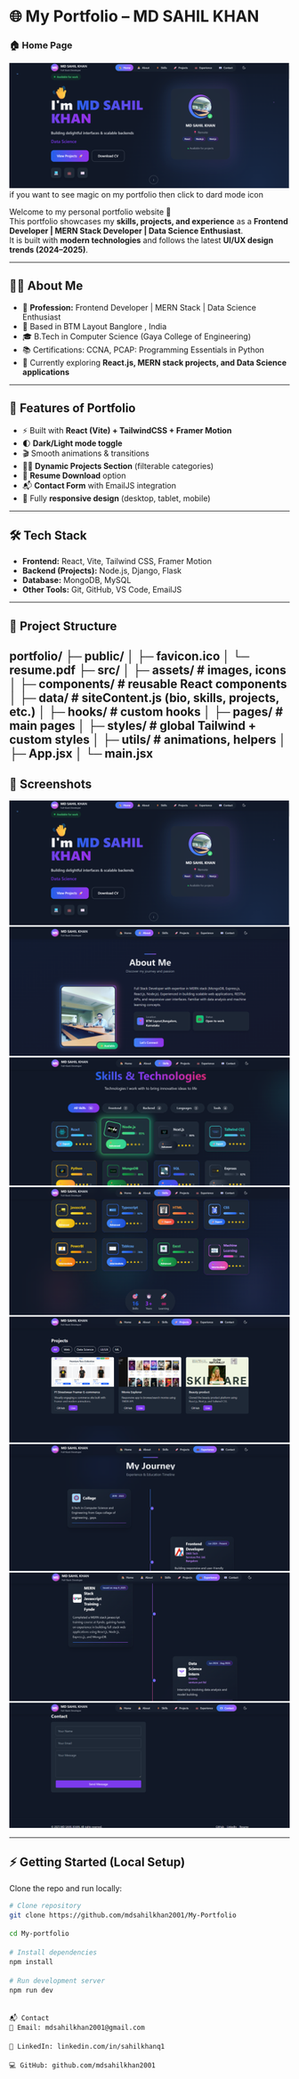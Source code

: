 # 🌐 My Portfolio – MD SAHIL KHAN
### 🏠 Home Page
![Home Screenshot](./src/assets/screenshots/S01.png)
if you want to see magic  on my portfolio then click to dard mode icon 


Welcome to my personal portfolio website 🚀  
This portfolio showcases my **skills, projects, and experience** as a **Frontend Developer | MERN Stack Developer | Data Science Enthusiast**.  
It is built with **modern technologies** and follows the latest **UI/UX design trends (2024–2025)**.

---

## 👨‍💻 About Me
- 💼 **Profession:** Frontend Developer | MERN Stack | Data Science Enthusiast  
- 📍 Based in BTM Layout Banglore , India  
- 🎓 B.Tech in Computer Science (Gaya College of Engineering)  
- 📚 Certifications: CCNA, PCAP: Programming Essentials in Python  
- 🌱 Currently exploring **React.js, MERN stack projects, and Data Science applications**

---

## 🚀 Features of Portfolio
- ⚡ Built with **React (Vite) + TailwindCSS + Framer Motion**
- 🌓 **Dark/Light mode toggle**
- 🎬 Smooth animations & transitions
- 👨‍💻 **Dynamic Projects Section** (filterable categories)
- 📄 **Resume Download** option
- 📬 **Contact Form** with EmailJS integration
- 📱 Fully **responsive design** (desktop, tablet, mobile)

---

## 🛠️ Tech Stack
- **Frontend:** React, Vite, Tailwind CSS, Framer Motion  
- **Backend (Projects):** Node.js, Django, Flask  
- **Database:** MongoDB, MySQL  
- **Other Tools:** Git, GitHub, VS Code, EmailJS  

---

## 📂 Project Structure

portfolio/
├─ public/
│ ├─ favicon.ico
│ └─ resume.pdf
├─ src/
│ ├─ assets/ # images, icons
│ ├─ components/ # reusable React components
│ ├─ data/ # siteContent.js (bio, skills, projects, etc.)
│ ├─ hooks/ # custom hooks
│ ├─ pages/ # main pages
│ ├─ styles/ # global Tailwind + custom styles
│ ├─ utils/ # animations, helpers
│ ├─ App.jsx
│ └─ main.jsx
---

## 📸 Screenshots
![Home Screenshot](./src/assets/screenshots/S01.png)
![About](./src/assets/screenshots/S2.png)
![Skill](./src/assets/screenshots/S3.png)
![skill2](./src/assets/screenshots/S4.png)
![project](./src/assets/screenshots/S5.png)
![education](./src/assets/screenshots/S6.png)
![exp](./src/assets/screenshots/S7.png)
![contact](./src/assets/screenshots/S8.png)



 

---

## ⚡ Getting Started (Local Setup)

Clone the repo and run locally:

```bash
# Clone repository
git clone https://github.com/mdsahilkhan2001/My-Portfolio

cd My-portfolio

# Install dependencies
npm install

# Run development server
npm run dev


📬 Contact
📧 Email: mdsahilkhan2001@gmail.com

🔗 LinkedIn: linkedin.com/in/sahilkhanq1

💻 GitHub: github.com/mdsahilkhan2001
